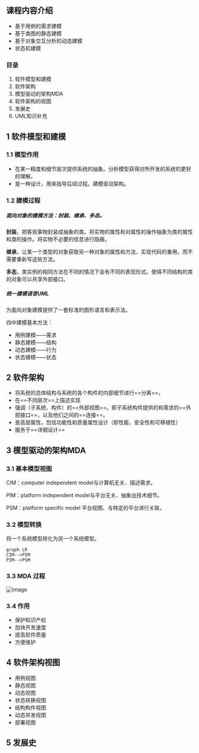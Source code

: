 ## 课程内容介绍

* 基于用例的需求建模
* 基于类图的静态建模
* 基于对象交互分析的动态建模
* 状态机建模

### 目录
1. 软件模型和建模
2. 软件架构
3. 模型驱动的架构MDA
4. 软件架构的视图
5. 发展史
6. UML知识补充

## 1 软件模型和建模

### 1.1 模型作用

* 在某一精度和细节层次提供系统的抽象。分析模型获得对所开发的系统的更好的理解。
* 是一种设计，用来指导后续过程。建模驱动架构。

### 1.2 建模过程

##### 面向对象的建模方法：封装、继承、多态。

**封装**，把客观事物封装成抽象的类。将实物的属性和对属性的操作抽象为类的属性和类的操作。将实物不必要的信息进行隐蔽。

**继承**，让某一个类型的对象获取另一种对象的属性和方法，实现代码的重用，而不需要重新写这些方法。

**多态**，类实例的相同方法在不同的情况下会有不同的表现形式。使得不同结构的类的对象可以共享外部接口。

##### 统一建模语言UML

为面向对象建模提供了一套标准的图形语言和表示法。

四中建模基本方法：
* 用例建模——需求
* 静态建模——结构
* 动态建模——行为
* 状态建模——状态

## 2 软件架构

* 将系统的总体结构与系统的各个构件的内部细节进行==分离==。
* 在==不同层次==上描述实现
* 强调（子系统、构件）的==外部视图==。即子系统构件提供的和需求的==外部接口==，以及他们之间的==连接==。
* 是高层属性，包括功能性和质量属性设计（即性能、安全性和可移植性）
* 服务于==详细设计==

## 3 模型驱动的架构MDA

### 3.1 基本模型视图
CIM：computer independent model与计算机无关、描述需求。

PIM：platform independent model与平台无关、抽象出技术细节。

PSM：platform specific  model 平台视图、与特定的平台进行关联。

### 3.2 模型转换
将一个系统模型转化为另一个系统模型。

```
graph LR
CIM-->PIM
PIM-->PSM
```

### 3.3 MDA 过程

![image](https://note.youdao.com/yws/public/resource/7500a3fc2481ddedcb13a2fb32f1096e/xmlnote/F8101042B7254F7BA90C08365036455C/11919)

### 3.4 作用

* 保护知识产权
* 加快开发速度
* 提高软件质量
* 方便维护

## 4 软件架构视图

* 用例视图
* 静态视图
* 动态视图
* 状态转换视图
* 结构构件视图
* 动态并发视图
* 部署视图


## 5 发展史




















